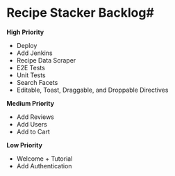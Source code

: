 # Recipe Stacker Backlog#

**High Priority**
* Deploy
* Add Jenkins
* Recipe Data Scraper
* E2E Tests
* Unit Tests
* Search Facets
* Editable, Toast, Draggable, and Droppable Directives

**Medium Priority**
* Add Reviews
* Add Users
* Add to Cart

**Low Priority**
* Welcome + Tutorial
* Add Authentication


